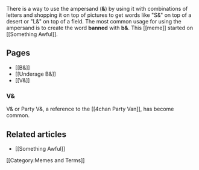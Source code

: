 There is a way to use the ampersand (**&**) by using it with combinations of letters and shopping it on top of pictures to get words like "S&" on top of a desert or "L&" on top of a field. The most common usage for using the ampersand is to create the word **banned** with **b&**. This [[meme]] started on [[Something Awful]].

## Pages ##

* [[B&]]
* [[Underage B&]]
* [[V&]]

### V& ###
V& or Party V&, a reference to the [[4chan Party Van]], has become common.

## Related articles ##
* [[Something Awful]]

[[Category:Memes and Terms]]
